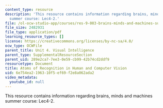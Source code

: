 ```yaml
---
content_type: resource
description: 'This resource contains information regarding brains, minds and machines
  summer course: Lec4-2.'
file: /ol-ocw-studio-app/courses/res-9-003-brains-minds-and-machines-summer-course-summer-2015/6e754ea2196310f5ef69f2e8a062ada2_MITRES_9_003SUM15_Lec4-2.pdf
file_size: 2482931
file_type: application/pdf
learning_resource_types: []
license: https://creativecommons.org/licenses/by-nc-sa/4.0/
ocw_type: OCWFile
parent_title: Unit 4. Visual Intelligence
parent_type: SupplementalResourceSection
parent_uid: 289e2ca7-7ee3-0e59-cb99-42b74cd2ddf9
resourcetype: Document
title: Atoms of Recognition in Human and Computer Vision
uid: 6e754ea2-1963-10f5-ef69-f2e8a062ada2
video_metadata:
  youtube_id: null
---
```

This resource contains information regarding brains, minds and machines summer course: Lec4-2.